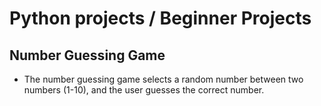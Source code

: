 # Python projects / Beginner Projects 

## Number Guessing Game
- The number guessing game selects a random number between two numbers (1-10), and the user guesses the correct number.
  